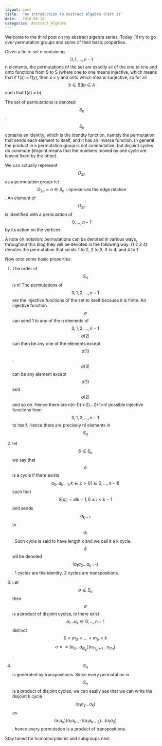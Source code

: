 ```yaml
---
layout: post
title:  "An Introduction to Abstract Algebra (Part 3)"
date:   2016-04-12
categories: Abstract_Algebra
---
```


Welcome to the third post on my abstract algebra series. Today I’ll try to go over permutation groups and some of their basic properties.

Given a finite set n containing $${0, 1, ..., n-1}$$ n elements, the permutations of the set are exactly all of the one to one and onto functions from S to S (where one to one means injective, which means that if f(x) = f(y), then x = y and onto which means surjective, so for all $$b \in B \exists a \in A$$ such that f(a) = b).

The set of permutations is denoted $$S_n$$. $$S_n$$ contains an identity, which is the identity function, namely the permutation that sends each element to itself, and it has an inverse function. In general the product in a permutation group is not commutative, but disjoint cycles do commute (disjoint means that the numbers moved by one cycle are leaved fixed by the other).

We can actually represent $$D_{2n}$$ as a permutation group: let $$D_{2n} = {\sigma \in S_n : \sigma \text{preserves the edge relation}}$$. An element of $$D_{2n}$$ is identified with a permutation of $${0, ..., n-1 }$$ by its action on the vertices.

A note on notation: permutations can be denoted in various ways, throughout this blog they will be denoted in the following way: (1 2 3 4) denotes the permutation that sends 1 to 2, 2 to 3, 3 to 4, and 4 to 1.

Now onto some basic properties:

1) The order of $$S_n$$ is n! The permutations of $${0,1,2,...,n-1}$$ are the injective functions of the set to itself because it is finite. An injective function $$\sigma$$ can send 1 to any of the n elements of $${0,1,2,...,n-1}$$ $$\sigma(2)$$ can then be any one of the elements except $$\sigma(1)$$, $$\sigma(3)$$ can be any element except $$\sigma(1)$$ and $$\sigma(2)$$ and so on. Hence there are n(n-1)(n-2)...2*1=n! possible injective functions from $${0,1,2,...,n-1}$$ to itself. Hence there are precisely n! elements in $$S_n$$

2) let $$\delta \in S_n$$ we say that $$\delta$$ is a cycle if there exists $$a_0 .. a_{k-1}, k \in \mathbb{Z}{> 0} (\in {0,...,n-1})$$ such that $$\delta(a_i) = a{ik-1}, 0 \leq i < k-1$$ and sends $$a_{k-1}$$ to $$a_1$$. Such cycle is said to have length k and we call it a k cycle. $$\delta$$ wil be denoted $$(a_1 a_2 ... a_{k-1})$$. 1 cycles are the identity, 2 cycles are transpositions.

3) Let $$\sigma \in S_n$$ then $$\sigma$$ is a product of disjoint cycles, ie there exist $$a_1 ... a_k \in {0, ..., n-1}$$ distinct $$0 < m_0 < ... < m_p <k$$ $$\sigma == (a_0 ... a_{m_p})(a_{m_p+1} ... a_{m_1})$$.

4) $$S_n$$ is generated by transpositions. Since every permutation in $$S_n$$ is a product of disjoint cycles, we can easily see that we can write the disjoint k cycle $$(a_1 a_2 ... a_k)$$ as $$(a_1 a_k)(a_1 a_{k-1})(a_1 a_{k-2})...(a_1 a_2)$$, hence every permutation is a product of transpositions.

Stay tuned for homomorphisms and subgroups next.
